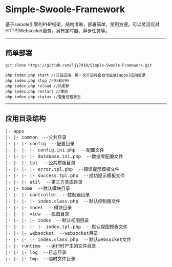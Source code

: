 # Simple-Swoole-Framework
基于swoole引擎的PHP框架，结构清晰，部署简单，使用方便。可以灵活应对HTTP/Websocket服务，另有定时器、异步任务等。

-----------
## 简单部署
<pre><code>git clone https://github.com/ljj7410/Simple-Swoole-Framework.git</code></pre>
<pre><code>php index.php start //开启应用，第一次开启将会自动生成[apps]应用目录
php index.php stop //关闭应用
php index.php reload //热更新
php index.php restart //重启
php index.php status //查看进程状态</code></pre>

----------
## 应用目录结构
<pre>
|- apps
|- |- common  --公共目录
|- |- |- config  --配置目录
|- |- |- |- config.ini.php  --配置文件
|- |- |- |- database.ini.php  --数据库配置文件
|- |- |- tpl  --公共模板目录
|- |- |- |- error.tpl.php  --错误提示模板文件
|- |- |- |- success.tpl.php  --成功提示模板文件
|- |- |- util  --第三方类库目录
|- |- home  --默认模块目录
|- |- |- controller  --控制器目录
|- |- |- |- index.class.php  --默认控制器文件
|- |- |- model  --模块目录
|- |- |- view  --视图目录
|- |- |- |- index  --默认视图目录
|- |- |- |- |- index.tpl.php  --默认视图模板文件
|- |- |- websocket  --websocket目录
|- |- |- |- index.class.php  --默认websocket文件
|- |- runtime  --运行时产生的文件目录
|- |- |- log  --日志目录
|- |- |- tmp  --临时文件目录
</pre>


